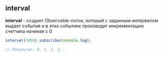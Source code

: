 ## interval

**interval** - создает Observable-поток, который с заданным интервалом выдает события и в этих событиях производит инкрементацию счетчика начиная с 0

```js
interval(1000).subscribe(console.log);

// Результат: 0, 1, 2, 3...
```